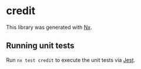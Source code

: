 # credit

This library was generated with [Nx](https://nx.dev).

## Running unit tests

Run `nx test credit` to execute the unit tests via [Jest](https://jestjs.io).
